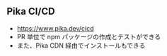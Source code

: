 ## Pika CI/CD
- https://www.pika.dev/cicd
- PR 単位で npm パッケージの作成とテストができる
- また、Pika CDN 経由でインストールもできる
